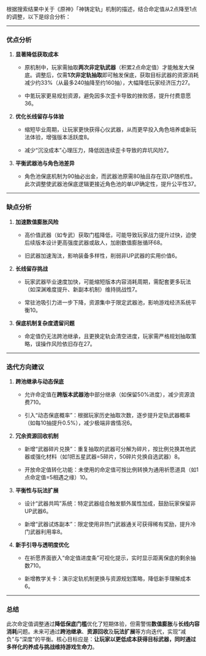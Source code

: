根据搜索结果中关于《原神》「神铸定轨」机制的描述，结合命定值从2点降至1点的调整，以下是综合分析：

---

### **优点分析**

1. **显著降低获取成本**
    
    - 原机制中，玩家需抽取**两次非定轨武器**（积累2点命定值）才能触发大保底。调整后，仅需**1次非定轨抽取**即可触发保底，获取目标武器的资源消耗减少约33%（从最多240抽降至约160抽），大幅降低玩家经济压力27。
        
    - 中氪玩家更易规划资源，避免因多次歪卡导致的挫败感，提升付费意愿36。
        
2. **优化长线留存与体验**
    
    - 缩短毕业周期，让玩家更快获得心仪武器，从而更早投入角色培养或新玩法体验，增强版本活跃度8。
        
    - 减少“沉没成本”心理压力，降低因连续歪卡导致的弃坑风险7。
        
3. **平衡武器池与角色池差异**
    
    - 角色池保底机制为90抽必出金，而武器池原需80抽且存在双UP随机性。此次调整使武器池保底逻辑更接近角色池的单UP确定性，提升公平性37。
        

---

### **缺点分析**

1. **加速数值膨胀风险**
    
    - 高价值武器（如专武）获取门槛降低，可能导致玩家战力提升过快，迫使后续版本设计更高强度武器或敌人，加剧数值膨胀循环68。
        
    - 旧武器加速淘汰，影响装备多样性，削弱非UP武器的实用价值6。
        
2. **长线留存挑战**
    
    - 玩家武器毕业速度加快，可能缩短版本内容消耗周期，需配套更多玩法（如深渊难度提升、新副本机制）维持挑战性7。
        
    - 常驻池吸引力进一步下降，资源集中于限定武器池，影响游戏经济系统平衡10。
        
3. **保底机制复杂度遗留问题**
    
    - 命定值仍无法跨池继承，且更换定轨会清空进度，玩家需严格规划抽取策略，误操作风险依旧存在27。
        

---

### **迭代方向建议**

1. **跨池继承与动态保底**
    
    - 允许命定值在**跨版本武器池**中部分继承（如保留50%进度），减少资源浪费710。
        
    - 引入“动态保底概率”：根据玩家历史抽取次数，逐步提升定轨武器概率（如每10抽提升0.5%），减少极端非酋情况6。
        
2. **冗余资源回收机制**
    
    - 新增“武器碎片兑换”：重复抽取的武器可分解为碎片，按比例兑换其他武器或强化材料（如1把五星武器=5碎片，50碎片兑换自选武器）8。
        
    - 开放命定值转化功能：未使用的命定值可按比例转换为通用祈愿道具（如1点命定值=5相遇之缘）10。
        
3. **平衡性与玩法扩展**
    
    - 设计“武器共鸣”系统：特定武器组合触发额外属性加成，鼓励玩家保留非UP武器6。
        
    - 新增“武器试炼副本”：限定使用非热门武器通关可获得稀有奖励，提升冷门武器利用率8。
        
4. **新手引导与透明度优化**
    
    - 在祈愿界面嵌入“命定值进度条”可视化提示，实时显示距离保底的剩余抽数710。
        
    - 新增教学关卡：演示定轨机制更换与资源规划策略，降低新手理解成本6。
        

---

### **总结**

此次命定值调整通过**降低保底门槛**优化了短期体验，但需警惕**数值膨胀**与**长线内容消耗**问题。未来可通过**跨池继承**、**资源回收**及**玩法扩展**等方向迭代，实现“减负”与“深度”的平衡。核心目标应是：**让玩家以更低成本获得目标武器，同时通过多样化的养成与挑战维持游戏生命力**。